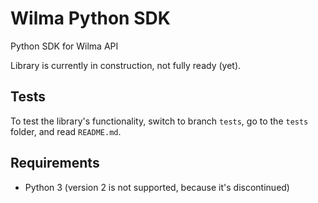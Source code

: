 # Wilma Python SDK
Python SDK for Wilma API

Library is currently in construction, not fully ready (yet).
## Tests
To test the library's functionality, switch to branch `tests`, go to the `tests` folder, and read `README.md`.

## Requirements
- Python 3 (version 2 is not supported, because it's discontinued)
